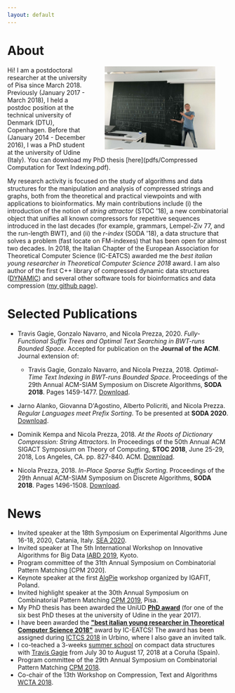 ```yaml
---
layout: default
---
```


# About

<img src="figures/bp.jpg" align="right" width="50%" hspace="30" vspace="0" alt="be balanced" />

Hi! I am a postdoctoral researcher at the university of Pisa since March 2018. Previously (January 2017 - March 2018), I held a postdoc position at the technical university of Denmark (DTU), Copenhagen. Before that (January 2014 - December 2016), I was a PhD student at the university of Udine (Italy). You can download my PhD thesis [here](pdfs/Compressed Computation for Text Indexing.pdf).

My research activity is focused on the study of algorithms and data structures for the manipulation and analysis of compressed strings and graphs, both from the theoretical and practical viewpoints and with applications to bioinformatics. My main contributions include (i) the introduction of the notion of *string attractor* (STOC '18), a new combinatorial object that unifies all known compressors for repetitive sequences introduced in the last decades (for example, grammars, Lempel-Ziv 77, and the run-length BWT), and (ii) the *r-index* (SODA '18), a data structure that solves a problem (fast locate on FM-indexes) that has been open for almost two decades. In 2018, the Italian Chapter of the European Association for Theoretical Computer Science (IC-EATCS) awarded me the *best italian young researcher in Theoretical Computer Science 2018* award. I am also author of the first C++ library of compressed dynamic data structures ([DYNAMIC](https://github.com/xxsds/DYNAMIC)) and several other software tools for bioinformatics and data compression ([my github page](https://github.com/nicolaprezza)).

# Selected Publications

* Travis Gagie, Gonzalo Navarro, and Nicola Prezza, 2020. *Fully-Functional Suffix Trees and Optimal Text Searching in BWT-runs Bounded Space*. Accepted for publication on the **Journal of the ACM**. Journal extension of:
    * Travis Gagie, Gonzalo Navarro, and Nicola Prezza, 2018. *Optimal-Time Text Indexing in BWT-runs Bounded Space*. Proceedings of the 29th Annual ACM-SIAM Symposium on Discrete Algorithms, **SODA 2018**. Pages 1459-1477. [Download](pdfs/soda18_1.pdf).


* Jarno Alanko, Giovanna D'Agostino, Alberto Policriti, and Nicola Prezza. *Regular Languages meet Prefix Sorting*. To be presented at **SODA 2020**. [Download](pdfs/soda20.pdf).

* Dominik Kempa and Nicola Prezza, 2018. *At the Roots of Dictionary Compression: String Attractors*. In Proceedings of the 50th Annual ACM SIGACT Symposium on Theory of Computing, **STOC 2018**, June 25-29, 2018, Los Angeles, CA. pp. 827-840. ACM. [Download](pdfs/stoc18.pdf).

* Nicola Prezza, 2018. *In-Place Sparse Suffix Sorting*. Proceedings of the 29th Annual ACM-SIAM Symposium on Discrete Algorithms, **SODA 2018**. Pages 1496-1508. [Download](pdfs/soda18_2.pdf).

# News

* Invited speaker at the 18th Symposium on Experimental Algorithms June 16-18, 2020, Catania, Italy. [SEA 2020](http://www.sea2020.dmi.unict.it/).
* Invited speaker at The 5th International Workshop on Innovative Algorithms for Big Data [IABD 2019](https://sites.google.com/view/iabd2019/iabd2019), Kyoto.
* Program committee of the 31th Annual Symposium on Combinatorial Pattern Matching [CPM 2020].
* Keynote speaker at the first [AlgPie](https://algpie.mimuw.edu.pl/) workshop organized by IGAFIT, Poland.
* Invited highlight speaker at the 30th Annual Symposium on Combinatorial Pattern Matching [CPM 2019](http://cpm2019.di.unipi.it/), Pisa.
* My PhD thesis has been awarded the UniUD [**PhD award**](https://qui.uniud.it/notizieEventi/ateneo/phd-awards-assegnati-alle-migliori-tesi-di-dottorato-2017) (for one of the six best PhD theses at the university of Udine in the year 2017).
* I have been awarded the [**"best italian young researcher in Theoretical Computer Science 2018"**](https://www.eatcs.org/index.php/italian-chapter) award by IC-EATCS! The award has been assigned during [ICTCS 2018](http://www.sti.uniurb.it/events/ictcs2018/cfp.html) in Urbino, where I also gave an invited talk.
* I co-teached a 3-weeks [summer school](http://www.udc.es/gl/iss/courses/courses_2018/Compact_data_structures) on compact data structures with [Travis Gagie](https://www.cs.helsinki.fi/u/gagie/) from July 30 to August 17, 2018 at a Coruña (Spain). 
* Program committee of the 29th Annual Symposium on Combinatorial Pattern Matching [CPM 2018](http://cpm2018.sdu.edu.cn/).
* Co-chair of the 13th Workshop on Compression, Text and Algorithms [WCTA 2018](http://eventos.spc.org.pe/spire2018/).
